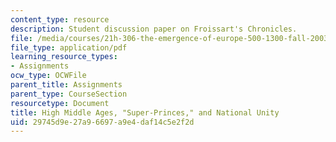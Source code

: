 ```yaml
---
content_type: resource
description: Student discussion paper on Froissart's Chronicles.
file: /media/courses/21h-306-the-emergence-of-europe-500-1300-fall-2003/29745d9e27a96697a9e4daf14c5e2f2d_leeds_final_paper.pdf
file_type: application/pdf
learning_resource_types:
- Assignments
ocw_type: OCWFile
parent_title: Assignments
parent_type: CourseSection
resourcetype: Document
title: High Middle Ages, "Super-Princes," and National Unity
uid: 29745d9e-27a9-6697-a9e4-daf14c5e2f2d
---
```

